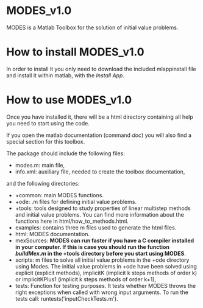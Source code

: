 # MODES_v1.0
MODES is a Matlab Toolbox for the solution of initial value problems.

# How to install MODES_v1.0
In order to install it you only need to download the included mlappinstall file and install it within matlab, with  the _Install App_.

# How to use MODES_v1.0
Once you have installed it, there will be a html directory containing all help you need to start using the code. 

If you open the matlab documentation (command _doc_) you will also find a special section for this toolbox.

The package should include the following files:
* modes.m: main file,
* info.xml: auxiliary file, needed to create the toolbox documentation,

and the following directories:
* +common: main MODES functions. 
* +ode: .m files for defining initial value problems.
* +tools: tools designed to study properties of linear multistep methods and initial value problems. You can find more information about the functions here in html/how_to_methods.html.
* examples: contains three m files used to generate the html files.
* html: MODES documentation.
* mexSources: **MODES can run faster if you have a C compiler installed in your computer. If this is case you should run the function _buildMex.m_ in the +tools directory before you start using MODES**.
* scripts: m files to solve all initial value problems in the +ode directory using Modes. The initial value problems in +ode have been solved using explicit (explicit methods), implicitK (implicit k steps methods of order k) or implicitKPlus1 (implicit k steps methods of order k+1),
* tests: Function for testing purposes. It tests whether MODES throws the right exceptions when called with wrong input arguments. To run the tests call: runtests('inputCheckTests.m').
